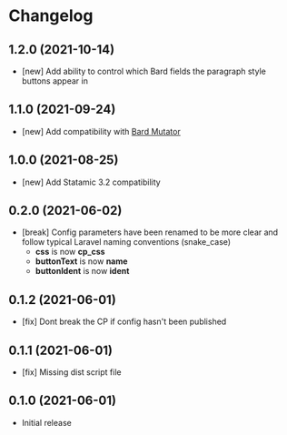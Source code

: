 # Changelog

## 1.2.0 (2021-10-14)

- [new] Add ability to control which Bard fields the paragraph style buttons appear in

## 1.1.0 (2021-09-24)

- [new] Add compatibility with [Bard Mutator](https://github.com/jacksleight/bard-mutator)

## 1.0.0 (2021-08-25)

- [new] Add Statamic 3.2 compatibility

## 0.2.0 (2021-06-02)

- [break] Config parameters have been renamed to be more clear and follow typical Laravel naming conventions (snake_case)
    - **css** is now **cp_css**
    - **buttonText** is now **name**
    - **buttonIdent** is now **ident**

## 0.1.2 (2021-06-01)

- [fix] Dont break the CP if config hasn't been published

## 0.1.1 (2021-06-01)

- [fix] Missing dist script file

## 0.1.0 (2021-06-01)

- Initial release

